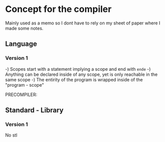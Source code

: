 # Concept for the compiler

Mainly used as a memo so I dont have to rely on my sheet of paper where I made some notes. 

## Language

### Version 1

-) Scopes start with a statement implying a scope and end with ```ende```
-) Anything can be declared inside of any scope, yet is only reachable in the same scope
-) The entirity of the program is wrapped inside of the "program - scope"

PRECOMPILER: 

 

## Standard - Library

### Version 1

No stl